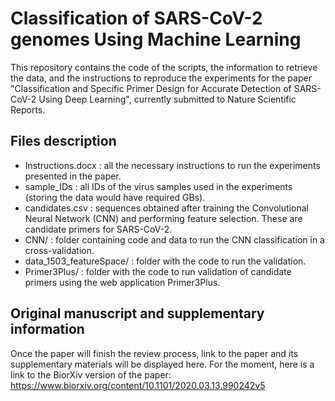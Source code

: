 # Classification of SARS-CoV-2 genomes Using Machine Learning

This repository contains the code of the scripts, the information to retrieve the data, and the instructions to reproduce the experiments for the paper "Classification and Specific Primer Design for Accurate Detection of SARS-CoV-2 Using Deep Learning", currently submitted to Nature Scientific Reports.

## Files description
- Instructions.docx : all the necessary instructions to run the experiments presented in the paper.
- sample_IDs : all IDs of the virus samples used in the experiments (storing the data would have required GBs).
- candidates.csv : sequences obtained after training the Convolutional Neural Network (CNN) and performing feature selection. These are candidate primers for SARS-CoV-2.
- CNN/ : folder containing code and data to run the CNN classification in a cross-validation.
- data_1503_featureSpace/ : folder with the code to run the validation.
- Primer3Plus/ : folder with the code to run validation of candidate primers using the web application Primer3Plus.

## Original manuscript and supplementary information
Once the paper will finish the review process, link to the paper and its supplementary materials will be displayed here. For the moment, here is a link to the BiorXiv version of the paper: https://www.biorxiv.org/content/10.1101/2020.03.13.990242v5
